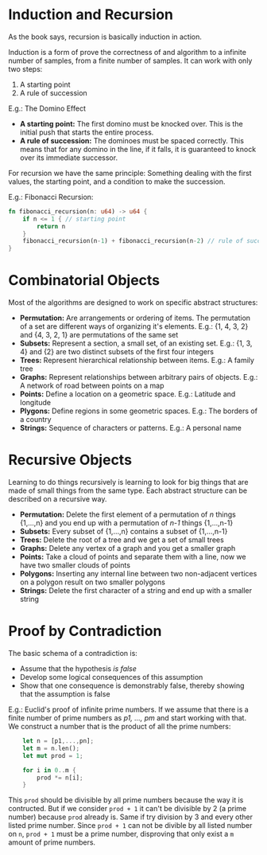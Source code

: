# Induction and Recursion
As the book says, recursion is basically induction in action.

Induction is a form of prove the correctness of and algorithm to a infinite number of samples, from a finite number of samples.
It can work with only two steps:
1. A starting point
2. A rule of succession

E.g.: The Domino Effect
* **A starting point:** The first domino must be knocked over. This is the initial push that starts the entire process.
* **A rule of succession:** The dominoes must be spaced correctly. This means that for any domino in the line, if it falls, it is guaranteed to knock over its immediate successor.

For recursion we have the same principle: Something dealing with the first values, the starting point, and a condition to make the succession.

E.g.: Fibonacci Recursion:
```rust
fn fibonacci_recursion(n: u64) -> u64 {
    if n <= 1 { // starting point
        return n
    }
    fibonacci_recursion(n-1) + fibonacci_recursion(n-2) // rule of succession
}
```

# Combinatorial Objects
Most of the algorithms are designed to work on specific abstract structures:
* **Permutation:** Are arrangements or ordering of items. The permutation of a set are different ways of organizing it's elements. E.g.: {1, 4, 3, 2} and {4, 3, 2, 1} are permutations of the same set
* **Subsets:** Represent a section, a small set, of an existing set. E.g.: {1, 3, 4} and {2} are two distinct subsets of the first four integers
* **Trees:** Represent hierarchical relationship between items. E.g.: A family tree
* **Graphs:** Represent relationships between arbitrary pairs of objects. E.g.: A network of road between points on a map
* **Points:** Define a location on a geometric space. E.g.: Latitude and longitude
* **Plygons:** Define regions in some geometric spaces. E.g.: The borders of a country
* **Strings:** Sequence of characters or patterns. E.g.: A personal name

# Recursive Objects
Learning to do things recursively is learning to look for big things that are made of small things from the same type. Each abstract structure can be described on a recursive way.
* **Permutation:** Delete the first element of a permutation of *n* things {1,...,n} and you end up with a permutation of *n-1* things {1,...,n-1}
* **Subsets:** Every subset of {1,...,n} contains a subset of {1,...,n-1}
* **Trees:** Delete the root of a tree and we get a set of small trees
* **Graphs:** Delete any vertex of a graph and you get a smaller graph
* **Points:** Take a cloud of points and separate them with a line, now we have two smaller clouds of points
* **Polygons:** Inserting any internal line between two non-adjacent vertices on a polygon result on two smaller polygons
* **Strings:** Delete the first character of a string and end up with a smaller string

# Proof by Contradiction
The basic schema of a contradiction is:
* Assume that the hypothesis *is false*
* Develop some logical consequences of this assumption
* Show that one consequence is demonstrably false, thereby showing that the assumption is false

E.g.: Euclid's proof of infinite prime numbers. If we assume that there is a finite number of prime numbers as *p1, ..., pm* and start working with that.
We construct a number that is the product of all the prime numbers:
```rust
    let n = [p1,...,pn];
    let m = n.len();
    let mut prod = 1;

    for i in 0..m {
        prod *= n[i];
    }
```

This `prod` should be divisible by all prime numbers because the way it is contructed. But if we consider `prod + 1` it can't be divisible by 2 (a prime number) because `prod` already is. Same if try division by 3 and every other listed prime number. Since `prod + 1` can not be divible by all listed number on `n`, `prod + 1` must be a prime number, disproving that only exist a `m` amount of prime numbers.
